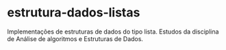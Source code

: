 # estrutura-dados-listas
Implementações de estruturas de dados do tipo lista. Estudos da disciplina de Análise de algoritmos e Estruturas de Dados.
